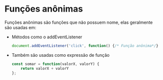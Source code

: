 # Funções anônimas

Funções anônimas são funções que não possuem nome, elas geralmente são usadas em:

* Métodos como o addEventListener

    ```js
    document.addEventListener('click', function() {/* Função anônima*/});
    ```

* Também são usadas como expressão de função

    ```js
    const somar = function(valorX, valorY) {
        return valorX + valorY
    };
    ```
